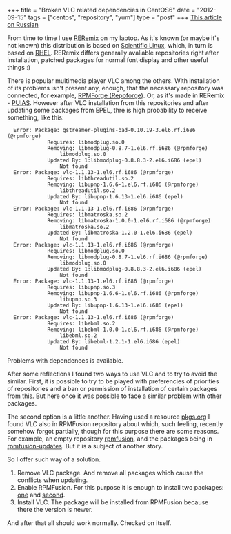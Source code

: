 +++
title = "Broken VLC related dependencies in CentOS6"
date = "2012-09-15"
tags = ["centos", "repository", "yum"]
type = "post"
+++
[This article on Russian](http://hrafn.me/2012/09/15/vlc-dependencies-centos6/)

From time to time I use [RERemix](http://mirror.yandex.ru/fedora/russianfedora/releases/RERemix/6.2/) on my laptop. As it's known (or maybe it's not known) this distribution is based on [Scientific Linux](https://www.scientificlinux.org/), which, in turn is based on [RHEL](http://www.redhat.com/products/enterprise-linux/). RERemix differs generally avaliable repositories right after installation, patched packages for normal font display and other useful things :)

There is popular multimedia player VLC among the others. With installation of its problems isn't present any, enough, that the necessary repository was connected, for example, [RPMForge (Repoforge)](http://repoforge.org/). Or, as it's made in RERemix - [PUIAS](http://puias.math.ias.edu/).
However after VLC installation from this repositories and after updating some packages from EPEL, thre is  high probability to receive something, like this:

      Error: Package: gstreamer-plugins-bad-0.10.19-3.el6.rf.i686 (@rpmforge)
                 Requires: libmodplug.so.0
                 Removing: libmodplug-0.8.7-1.el6.rf.i686 (@rpmforge)
                     libmodplug.so.0
                 Updated By: 1:libmodplug-0.8.8.3-2.el6.i686 (epel)
                     Not found
      Error: Package: vlc-1.1.13-1.el6.rf.i686 (@rpmforge)
                 Requires: libthreadutil.so.2
                 Removing: libupnp-1.6.6-1.el6.rf.i686 (@rpmforge)
                     libthreadutil.so.2
                 Updated By: libupnp-1.6.13-1.el6.i686 (epel)
                     Not found
      Error: Package: vlc-1.1.13-1.el6.rf.i686 (@rpmforge)
                 Requires: libmatroska.so.2
                 Removing: libmatroska-1.0.0-1.el6.rf.i686 (@rpmforge)
                     libmatroska.so.2
                 Updated By: libmatroska-1.2.0-1.el6.i686 (epel)
                     Not found
      Error: Package: vlc-1.1.13-1.el6.rf.i686 (@rpmforge)
                 Requires: libmodplug.so.0
                 Removing: libmodplug-0.8.7-1.el6.rf.i686 (@rpmforge)
                     libmodplug.so.0
                 Updated By: 1:libmodplug-0.8.8.3-2.el6.i686 (epel)
                     Not found
      Error: Package: vlc-1.1.13-1.el6.rf.i686 (@rpmforge)
                 Requires: libupnp.so.3
                 Removing: libupnp-1.6.6-1.el6.rf.i686 (@rpmforge)
                     libupnp.so.3
                 Updated By: libupnp-1.6.13-1.el6.i686 (epel)
                     Not found
      Error: Package: vlc-1.1.13-1.el6.rf.i686 (@rpmforge)
                 Requires: libebml.so.2
                 Removing: libebml-1.0.0-1.el6.rf.i686 (@rpmforge)
                     libebml.so.2
                 Updated By: libebml-1.2.1-1.el6.i686 (epel)
                     Not found

Problems with dependences is available.

After some reflections I found two ways to use VLC and to try to avoid the similar. First, it is possible to try to be played with preferencies of priorities of repositories and a ban or permission of installation of certain packages from this. But here once it was possible to face a similar problem with other packages.

The second option is a little another. Having used a resource [pkgs.org](http://pkgs.org/) I found VLC also in RPMFusion repository about which, such feeling, recently somehow forgot partially, though for this purpose there are some reasons. For example, an empty repository [rpmfusion](http://mirror.yandex.ru/fedora/rpmfusion/free/el/releases/6/Everything/x86_64/os/), and the packages being in [rpmfusion-updates](http://mirror.yandex.ru/fedora/rpmfusion/free/el/updates/6/x86_64/). But it is a subject of another story.

So I offer such way of a solution.

1. Remove VLC package. And remove all packages which cause the conflicts when updating.
2. Enable RPMFusion. For this purpose it is enough to install two packages: [one](http://mirror.yandex.ru/fedora/rpmfusion/free/el/updates/6/x86_64/rpmfusion-free-release-6-1.noarch.rpm) and [second](http://mirror.yandex.ru/fedora/rpmfusion/nonfree/el/updates/6/x86_64/rpmfusion-nonfree-release-6-1.noarch.rpm).
3. Install VLC. The package will be installed from RPMFusion because there the version is newer.

And after that all should work normally. Checked on itself.
